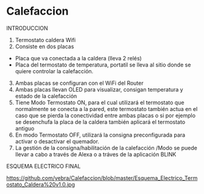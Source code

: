 # Calefaccion

INTRODUCCION

1. Termostato caldera Wifi
2. Consiste en dos placas
  - Placa que va conectada a la caldera (lleva 2 relés)
  - Placa del termostato de temperatura, portatil se lleva al sitio donde se quiere controlar la calefacción.
3. Ambas placas se configuran con el WiFi del Router
4. Ambas placas llevan OLED para visualizar, consigan temperatura y estado de la calefacción
5. Tiene Modo Termostato ON, para el cual utilizará el termostato que normalmente se conecta a la pared, este termostato también actua en el caso que se pierda la conectividad entre ambas placas o si por ejemplo se desenchufa la placa de la caldera también aplicará el termostato antiguo
6. En modo Termostato OFF, utilizará la consigna preconfigurada para activar o desactivar el quemador.
7. La gestión de la consigna/habilitación de la calefacción /Modo se puede llevar a cabo a través de Alexa o a tráves de la aplicación BLINK


ESQUEMA ELECTRICO FINAL

https://github.com/yebra/Calefaccion/blob/master/Esquema_Electrico_Termostato_Caldera%20v1.0.jpg
